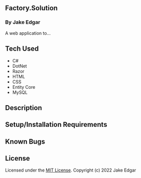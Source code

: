## Factory.Solution 

### By Jake Edgar

A web application to...

## Tech Used

* C#
* DotNet 
* Razor 
* HTML
* CSS
* Entity Core
* MySQL 

## Description

## Setup/Installation Requirements

## Known Bugs

## License

Licensed under the [MIT License](LICENSE).
Copyright (c) 2022 Jake Edgar